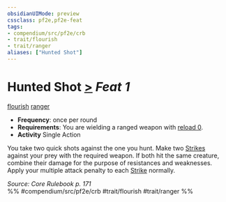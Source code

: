 ```yaml
---
obsidianUIMode: preview
cssclass: pf2e,pf2e-feat
tags:
- compendium/src/pf2e/crb
- trait/flourish
- trait/ranger
aliases: ["Hunted Shot"]
---
```

# Hunted Shot  [>](rules/core-rulebook/chapter-9-playing-the-game.md#Actions "Single Action") *Feat 1*  
[flourish](rules/traits/flourish.md)  [ranger](rules/traits/ranger.md)  

- **Frequency**: once per round
- **Requirements**: You are wielding a ranged weapon with [reload 0](rules/traits/reload.md).
- **Activity** Single Action

You take two quick shots against the one you hunt. Make two [Strikes](rules/actions/strike.md) against your prey with the required weapon. If both hit the same creature, combine their damage for the purpose of resistances and weaknesses. Apply your multiple attack penalty to each [Strike](rules/actions/strike.md) normally.

*Source: Core Rulebook p. 171*  
%% #compendium/src/pf2e/crb #trait/flourish #trait/ranger %%